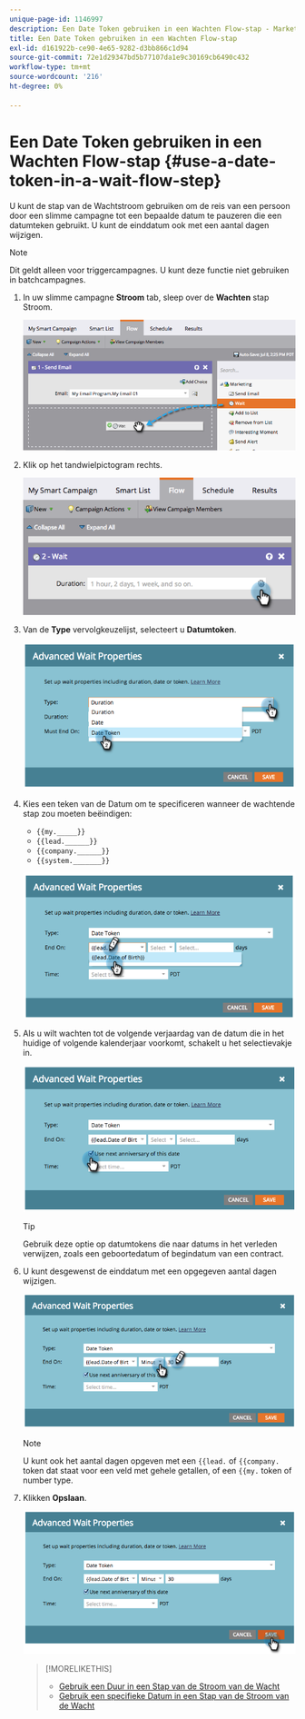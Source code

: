 ```yaml
---
unique-page-id: 1146997
description: Een Date Token gebruiken in een Wachten Flow-stap - Marketo Docs - Productdocumentatie
title: Een Date Token gebruiken in een Wachten Flow-stap
exl-id: d161922b-ce90-4e65-9282-d3bb866c1d94
source-git-commit: 72e1d29347bd5b77107da1e9c30169cb6490c432
workflow-type: tm+mt
source-wordcount: '216'
ht-degree: 0%

---
```


# Een Date Token gebruiken in een Wachten Flow-stap {#use-a-date-token-in-a-wait-flow-step}

U kunt de stap van de Wachtstroom gebruiken om de reis van een persoon door een slimme campagne tot een bepaalde datum te pauzeren die een datumteken gebruikt. U kunt de einddatum ook met een aantal dagen wijzigen.

>[!NOTE]
>
>Dit geldt alleen voor triggercampagnes. U kunt deze functie niet gebruiken in batchcampagnes.

1. In uw slimme campagne **Stroom** tab, sleep over de **Wachten** stap Stroom.

   ![](assets/image2014-9-22-14-3a8-3a22.png)

1. Klik op het tandwielpictogram rechts.

   ![](assets/image2014-9-22-14-3a8-3a37.png)

1. Van de **Type** vervolgkeuzelijst, selecteert u **Datumtoken**.

   ![](assets/image2014-9-22-14-3a8-3a41.png)

1. Kies een teken van de Datum om te specificeren wanneer de wachtende stap zou moeten beëindigen:

   * `{{my._____}}`
   * `{{lead.______}}`
   * `{{company.______}}`
   * `{{system._______}}`

   ![](assets/image2014-9-22-14-3a9-3a33.png)

1. Als u wilt wachten tot de volgende verjaardag van de datum die in het huidige of volgende kalenderjaar voorkomt, schakelt u het selectievakje in.

   ![](assets/image2014-9-22-14-3a9-3a37.png)

   >[!TIP]
   >
   >Gebruik deze optie op datumtokens die naar datums in het verleden verwijzen, zoals een geboortedatum of begindatum van een contract.

1. U kunt desgewenst de einddatum met een opgegeven aantal dagen wijzigen.

   ![](assets/image2014-9-22-14-3a9-3a57.png)

   >[!NOTE]
   >
   >U kunt ook het aantal dagen opgeven met een `{{lead.` of `{{company.` token dat staat voor een veld met gehele getallen, of een `{{my.` token of number type.

1. Klikken **Opslaan**.

   ![](assets/image2014-9-22-14-3a11-3a3.png)

   >[!MORELIKETHIS]
   >
   >* [Gebruik een Duur in een Stap van de Stroom van de Wacht](/help/marketo/product-docs/core-marketo-concepts/smart-campaigns/flow-actions/wait/use-a-duration-in-a-wait-flow-step.md)
   >* [Gebruik een specifieke Datum in een Stap van de Stroom van de Wacht](/help/marketo/product-docs/core-marketo-concepts/smart-campaigns/flow-actions/wait/use-a-specific-date-in-a-wait-flow-step.md)

